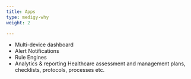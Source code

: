 ```yaml
---
title: Apps
type: medigy-why
weight: 2

---
```

 
 
* Multi-device dashboard 
* Alert Notifications 
* Rule Engines 
* Analytics & reporting Healthcare assessment and management plans, checklists, protocols, processes etc. 
 	
 
 